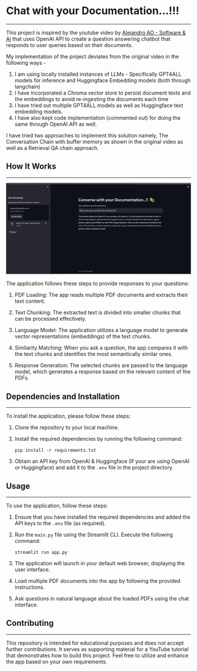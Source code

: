 # Chat with your Documentation...!!!
-------------------------------------------
This project is inspired by the youtube video by [Alejandro AO - Software & Ai](https://www.youtube.com/watch?v=dXxQ0LR-3Hg) that uses OpenAI API to create a question answering chatbot that responds to user queries based on their documents.

My implementation of the project deviates from the original video in the following ways -
1. I am using locally installed instances of LLMs - Specifically GPT4ALL models for inference and Huggingface Embedding models (both through langchain)
2. I have incorporated a Chroma vector store to persist document texts and the embeddings to avoid re-ingesting the documents each time
3. I have tried out multiple GPT4ALL models as well as Huggingface text embedding models.
4. I have also kept code implementation (commented out) for doing the same through OpenAI API as well.

I have tried two approaches to implement this solution namely, The Conversation Chain with buffer memory as shown in the original video as well as a Retrieval QA chain approach.

## How It Works
------------

![Application-Screenshot](./docs/app-screenshot.jpg)

The application follows these steps to provide responses to your questions:

1. PDF Loading: The app reads multiple PDF documents and extracts their text content.

2. Text Chunking: The extracted text is divided into smaller chunks that can be processed effectively.

3. Language Model: The application utilizes a language model to generate vector representations (embeddings) of the text chunks.

4. Similarity Matching: When you ask a question, the app compares it with the text chunks and identifies the most semantically similar ones.

5. Response Generation: The selected chunks are passed to the language model, which generates a response based on the relevant content of the PDFs.

## Dependencies and Installation
----------------------------
To install the application, please follow these steps:

1. Clone the repository to your local machine.

2. Install the required dependencies by running the following command:
   ```
   pip install -r requirements.txt
   ```

3. Obtain an API key from OpenAI & Huggingface (If your are using OpenAI or Huggingface) and add it to the `.env` file in the project directory.

## Usage
-----
To use the application, follow these steps:

1. Ensure that you have installed the required dependencies and added the API keys to the `.env` file (as required).

2. Run the `main.py` file using the Streamlit CLI. Execute the following command:
   ```
   streamlit run app.py
   ```

3. The application will launch in your default web browser, displaying the user interface.

4. Load multiple PDF documents into the app by following the provided instructions.

5. Ask questions in natural language about the loaded PDFs using the chat interface.

## Contributing
------------
This repository is intended for educational purposes and does not accept further contributions. It serves as supporting material for a YouTube tutorial that demonstrates how to build this project. Feel free to utilize and enhance the app based on your own requirements.
